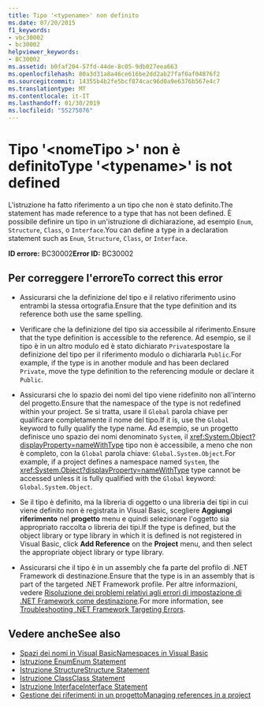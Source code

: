 ```yaml
---
title: Tipo '<typename>' non definito
ms.date: 07/20/2015
f1_keywords:
- vbc30002
- bc30002
helpviewer_keywords:
- BC30002
ms.assetid: b0faf204-57fd-44de-8c05-9db027eea663
ms.openlocfilehash: 80a3d31a8a46ce616be2dd2ab27faf0af04876f2
ms.sourcegitcommit: 14355b4b2fe5bcf874cac96d0a9e6376b567e4c7
ms.translationtype: MT
ms.contentlocale: it-IT
ms.lasthandoff: 01/30/2019
ms.locfileid: "55275076"
---
```

# <a name="type-typename-is-not-defined"></a><span data-ttu-id="a3eb8-102">Tipo '\<nomeTipo >' non è definito</span><span class="sxs-lookup"><span data-stu-id="a3eb8-102">Type '\<typename>' is not defined</span></span>
<span data-ttu-id="a3eb8-103">L'istruzione ha fatto riferimento a un tipo che non è stato definito.</span><span class="sxs-lookup"><span data-stu-id="a3eb8-103">The statement has made reference to a type that has not been defined.</span></span> <span data-ttu-id="a3eb8-104">È possibile definire un tipo in un'istruzione di dichiarazione, ad esempio `Enum`, `Structure`, `Class`, o `Interface`.</span><span class="sxs-lookup"><span data-stu-id="a3eb8-104">You can define a type in a declaration statement such as `Enum`, `Structure`, `Class`, or `Interface`.</span></span>  
  
 <span data-ttu-id="a3eb8-105">**ID errore:** BC30002</span><span class="sxs-lookup"><span data-stu-id="a3eb8-105">**Error ID:** BC30002</span></span>  
  
## <a name="to-correct-this-error"></a><span data-ttu-id="a3eb8-106">Per correggere l'errore</span><span class="sxs-lookup"><span data-stu-id="a3eb8-106">To correct this error</span></span>  
  
-   <span data-ttu-id="a3eb8-107">Assicurarsi che la definizione del tipo e il relativo riferimento usino entrambi la stessa ortografia.</span><span class="sxs-lookup"><span data-stu-id="a3eb8-107">Ensure that the type definition and its reference both use the same spelling.</span></span>  
  
-   <span data-ttu-id="a3eb8-108">Verificare che la definizione del tipo sia accessibile al riferimento.</span><span class="sxs-lookup"><span data-stu-id="a3eb8-108">Ensure that the type definition is accessible to the reference.</span></span> <span data-ttu-id="a3eb8-109">Ad esempio, se il tipo è in un altro modulo ed è stato dichiarato `Private`spostare la definizione del tipo per il riferimento modulo o dichiararla `Public`.</span><span class="sxs-lookup"><span data-stu-id="a3eb8-109">For example, if the type is in another module and has been declared `Private`, move the type definition to the referencing module or declare it `Public`.</span></span>  
  
-   <span data-ttu-id="a3eb8-110">Assicurarsi che lo spazio dei nomi del tipo viene ridefinito non all'interno del progetto.</span><span class="sxs-lookup"><span data-stu-id="a3eb8-110">Ensure that the namespace of the type is not redefined within your project.</span></span> <span data-ttu-id="a3eb8-111">Se si tratta, usare il `Global` parola chiave per qualificare completamente il nome del tipo.</span><span class="sxs-lookup"><span data-stu-id="a3eb8-111">If it is, use the `Global` keyword to fully qualify the type name.</span></span> <span data-ttu-id="a3eb8-112">Ad esempio, se un progetto definisce uno spazio dei nomi denominato `System`, il <xref:System.Object?displayProperty=nameWithType> tipo non è accessibile, a meno che non è completo, con la `Global` parola chiave: `Global.System.Object`.</span><span class="sxs-lookup"><span data-stu-id="a3eb8-112">For example, if a project defines a namespace named `System`, the <xref:System.Object?displayProperty=nameWithType> type cannot be accessed unless it is fully qualified with the `Global` keyword: `Global.System.Object`.</span></span>  
  
-   <span data-ttu-id="a3eb8-113">Se il tipo è definito, ma la libreria di oggetto o una libreria dei tipi in cui viene definito non è registrata in Visual Basic, scegliere **Aggiungi riferimento** nel **progetto** menu e quindi selezionare l'oggetto sia appropriato raccolta o libreria dei tipi.</span><span class="sxs-lookup"><span data-stu-id="a3eb8-113">If the type is defined, but the object library or type library in which it is defined is not registered in Visual Basic, click **Add Reference** on the **Project** menu, and then select the appropriate object library or type library.</span></span>  
  
-   <span data-ttu-id="a3eb8-114">Assicurarsi che il tipo è in un assembly che fa parte del profilo di .NET Framework di destinazione.</span><span class="sxs-lookup"><span data-stu-id="a3eb8-114">Ensure that the type is in an assembly that is part of the targeted .NET Framework profile.</span></span> <span data-ttu-id="a3eb8-115">Per altre informazioni, vedere [Risoluzione dei problemi relativi agli errori di impostazione di .NET Framework come destinazione](/visualstudio/msbuild/troubleshooting-dotnet-framework-targeting-errors).</span><span class="sxs-lookup"><span data-stu-id="a3eb8-115">For more information, see [Troubleshooting .NET Framework Targeting Errors](/visualstudio/msbuild/troubleshooting-dotnet-framework-targeting-errors).</span></span>  
  
## <a name="see-also"></a><span data-ttu-id="a3eb8-116">Vedere anche</span><span class="sxs-lookup"><span data-stu-id="a3eb8-116">See also</span></span>
- [<span data-ttu-id="a3eb8-117">Spazi dei nomi in Visual Basic</span><span class="sxs-lookup"><span data-stu-id="a3eb8-117">Namespaces in Visual Basic</span></span>](../../../visual-basic/programming-guide/program-structure/namespaces.md)
- [<span data-ttu-id="a3eb8-118">Istruzione Enum</span><span class="sxs-lookup"><span data-stu-id="a3eb8-118">Enum Statement</span></span>](../../../visual-basic/language-reference/statements/enum-statement.md)
- [<span data-ttu-id="a3eb8-119">Istruzione Structure</span><span class="sxs-lookup"><span data-stu-id="a3eb8-119">Structure Statement</span></span>](../../../visual-basic/language-reference/statements/structure-statement.md)
- [<span data-ttu-id="a3eb8-120">Istruzione Class</span><span class="sxs-lookup"><span data-stu-id="a3eb8-120">Class Statement</span></span>](../../../visual-basic/language-reference/statements/class-statement.md)
- [<span data-ttu-id="a3eb8-121">Istruzione Interface</span><span class="sxs-lookup"><span data-stu-id="a3eb8-121">Interface Statement</span></span>](../../../visual-basic/language-reference/statements/interface-statement.md)
- [<span data-ttu-id="a3eb8-122">Gestione dei riferimenti in un progetto</span><span class="sxs-lookup"><span data-stu-id="a3eb8-122">Managing references in a project</span></span>](/visualstudio/ide/managing-references-in-a-project)
